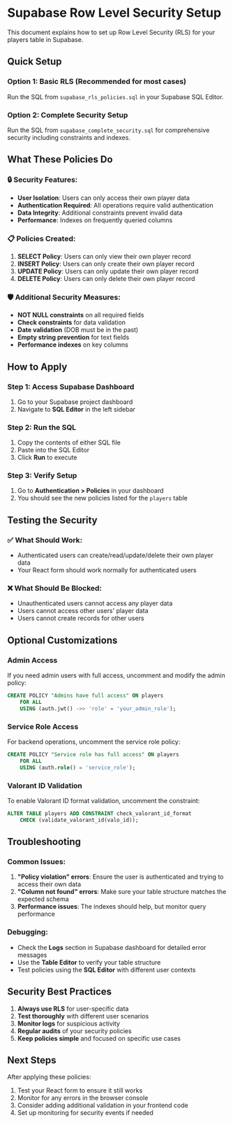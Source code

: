 # Supabase Row Level Security Setup

This document explains how to set up Row Level Security (RLS) for your players table in Supabase.

## Quick Setup

### Option 1: Basic RLS (Recommended for most cases)
Run the SQL from `supabase_rls_policies.sql` in your Supabase SQL Editor.

### Option 2: Complete Security Setup
Run the SQL from `supabase_complete_security.sql` for comprehensive security including constraints and indexes.

## What These Policies Do

### 🔒 **Security Features:**
- **User Isolation**: Users can only access their own player data
- **Authentication Required**: All operations require valid authentication
- **Data Integrity**: Additional constraints prevent invalid data
- **Performance**: Indexes on frequently queried columns

### 📋 **Policies Created:**

1. **SELECT Policy**: Users can only view their own player record
2. **INSERT Policy**: Users can only create their own player record
3. **UPDATE Policy**: Users can only update their own player record
4. **DELETE Policy**: Users can only delete their own player record

### 🛡️ **Additional Security Measures:**

- **NOT NULL constraints** on all required fields
- **Check constraints** for data validation
- **Date validation** (DOB must be in the past)
- **Empty string prevention** for text fields
- **Performance indexes** on key columns

## How to Apply

### Step 1: Access Supabase Dashboard
1. Go to your Supabase project dashboard
2. Navigate to **SQL Editor** in the left sidebar

### Step 2: Run the SQL
1. Copy the contents of either SQL file
2. Paste into the SQL Editor
3. Click **Run** to execute

### Step 3: Verify Setup
1. Go to **Authentication > Policies** in your dashboard
2. You should see the new policies listed for the `players` table

## Testing the Security

### ✅ **What Should Work:**
- Authenticated users can create/read/update/delete their own player data
- Your React form should work normally for authenticated users

### ❌ **What Should Be Blocked:**
- Unauthenticated users cannot access any player data
- Users cannot access other users' player data
- Users cannot create records for other users

## Optional Customizations

### Admin Access
If you need admin users with full access, uncomment and modify the admin policy:

```sql
CREATE POLICY "Admins have full access" ON players
    FOR ALL
    USING (auth.jwt() ->> 'role' = 'your_admin_role');
```

### Service Role Access
For backend operations, uncomment the service role policy:

```sql
CREATE POLICY "Service role has full access" ON players
    FOR ALL
    USING (auth.role() = 'service_role');
```

### Valorant ID Validation
To enable Valorant ID format validation, uncomment the constraint:

```sql
ALTER TABLE players ADD CONSTRAINT check_valorant_id_format 
    CHECK (validate_valorant_id(valo_id));
```

## Troubleshooting

### Common Issues:

1. **"Policy violation" errors**: Ensure the user is authenticated and trying to access their own data
2. **"Column not found" errors**: Make sure your table structure matches the expected schema
3. **Performance issues**: The indexes should help, but monitor query performance

### Debugging:
- Check the **Logs** section in Supabase dashboard for detailed error messages
- Use the **Table Editor** to verify your table structure
- Test policies using the **SQL Editor** with different user contexts

## Security Best Practices

1. **Always use RLS** for user-specific data
2. **Test thoroughly** with different user scenarios
3. **Monitor logs** for suspicious activity
4. **Regular audits** of your security policies
5. **Keep policies simple** and focused on specific use cases

## Next Steps

After applying these policies:
1. Test your React form to ensure it still works
2. Monitor for any errors in the browser console
3. Consider adding additional validation in your frontend code
4. Set up monitoring for security events if needed 